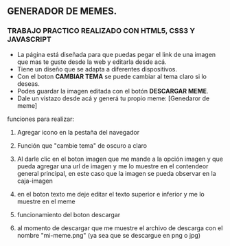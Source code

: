 ## GENERADOR DE MEMES.
### TRABAJO PRACTICO REALIZADO CON HTML5, CSS3 Y JAVASCRIPT

* La página está diseñada para que puedas pegar el link de una imagen que mas te guste desde la web y editarla desde acá.
* Tiene un diseño que se adapta a diferentes dispositivos.
* Con el boton **CAMBIAR TEMA** se puede cambiar al tema claro si lo deseas.
* Podes guardar la imagen editada con el botón **DESCARGAR MEME**.
* Dale un vistazo desde acá y generá tu propio meme: 
[Genedaror de meme]

funciones para realizar:

1. Agregar icono en la pestaña del navegador

2. Función que "cambie tema" de oscuro a claro

3. Al darle clic en el boton imagen que me mande a la opción imagen y que pueda agregar una url de imagen y me lo muestre en el contendeor general principal, en este caso que la imagen se pueda observar en la caja-imagen

4. en el boton texto me deje editar el texto superior e inferior y me lo muestre en el meme

5. funcionamiento del boton descargar
6. al momento de descargar que me muestre el archivo de descarga con el nombre "mi-meme.png" (ya sea que se descargue en png o jpg)